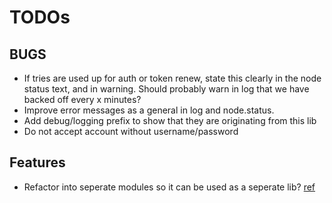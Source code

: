 # TODOs

## BUGS

- If tries are used up for auth or token renew, state this clearly in the node status text, and in warning. Should probably warn in log that we have backed off every x minutes?
- Improve error messages as a general in log and node.status. 
- Add debug/logging prefix to show that they are originating from this lib
- Do not accept account without username/password

## Features

- Refactor into seperate modules so it can be used as a seperate lib? [ref](https://github.com/runnane/node-red-contrib-easee/issues/14)
